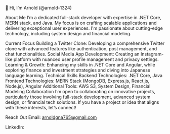 👋 Hi, I’m Arnold (@arnold-1324)

About Me
I’m a dedicated full-stack developer with expertise in .NET Core, MERN stack, and Java. My focus is on crafting scalable applications and delivering exceptional user experiences. I'm passionate about cutting-edge technology, including system design and financial modeling.

Current Focus
Building a Twitter Clone: Developing a comprehensive Twitter clone with advanced features like authentication, post management, and chat functionalities.
Social Media App Development: Creating an Instagram-like platform with nuanced user profile management and privacy settings.
Learning & Growth: Enhancing my skills in .NET Core and Angular, while exploring finance and investment strategies and diving into Japanese language learning.
Technical Skills
Backend Technologies: .NET Core, Java
Frontend Technologies: MERN Stack (MongoDB, Express.js, React.js, Node.js), Angular
Additional Tools: AWS S3, System Design, Financial Modeling
Collaboration
I’m open to collaborating on innovative projects, particularly those involving full-stack development, advanced system design, or financial tech solutions. If you have a project or idea that aligns with these interests, let’s connect!

Reach Out
Email: arnoldgna765@gmail.com

LinkedIn: 


